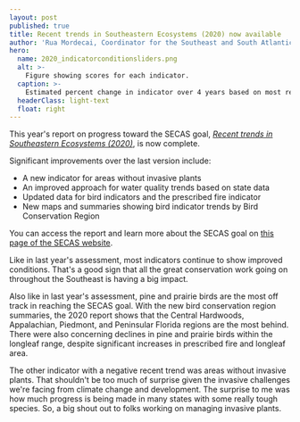 ```yaml
---
layout: post
published: true
title: Recent trends in Southeastern Ecosystems (2020) now available
author: 'Rua Mordecai, Coordinator for the Southeast and South Atlantic Blueprints'
hero:
  name: 2020_indicatorconditionsliders.png
  alt: >-
    Figure showing scores for each indicator.
  caption: >-
    Estimated percent change in indicator over 4 years based on most recently available data.
  headerClass: light-text
  float: right
---
```

This year's report on progress toward the SECAS goal, [_Recent trends in Southeastern Ecosystems (2020)_](http://secassoutheast.org/pdf/SECAS-goal-report-2020.pdf), is now complete. 

Significant improvements over the last version include:
- A new indicator for areas without invasive plants
- An improved approach for water quality trends based on state data
- Updated data for bird indicators and the prescribed fire indicator
- New maps and summaries showing bird indicator trends by Bird Conservation Region<!--more-->

You can access the report and learn more about the SECAS goal on [this page of the SECAS website](http://secassoutheast.org/our-goal). 

Like in last year's assessment, most indicators continue to show improved conditions. That's a good sign that all the great conservation work going on throughout the Southeast is having a big impact.

Also like in last year's assessment, pine and prairie birds are the most off track in reaching the SECAS goal. With the new bird conservation region summaries, the 2020 report shows that the Central Hardwoods, Appalachian, Piedmont, and Peninsular Florida regions are the most behind. There were also concerning declines in pine and prairie birds within the longleaf range, despite significant increases in prescribed fire and longleaf area.

The other indicator with a negative recent trend was areas without invasive plants. That shouldn't be too much of surprise given the invasive challenges we're facing from climate change and development. The surprise to me was how much progress is being made in many states with some really tough species. So, a big shout out to folks working on managing invasive plants.
